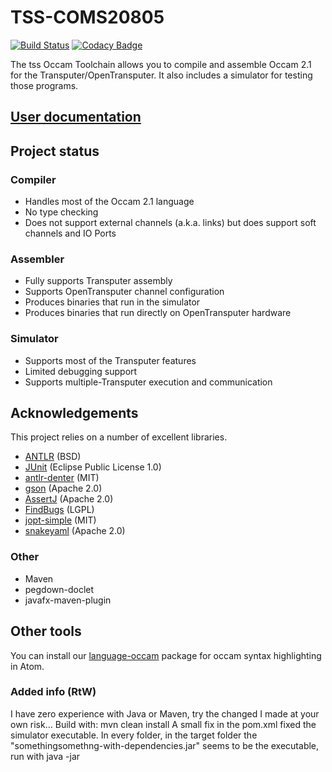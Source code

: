 # TSS-COMS20805

[![Build Status](https://travis-ci.org/TransputerSystems/TSS.svg?branch=master)](https://travis-ci.org/TransputerSystems/TSS)
[![Codacy Badge](https://api.codacy.com/project/badge/Grade/2d1f5e7218a84a42bd07c20d3a7a9718)](https://www.codacy.com/app/github_63/TSS?utm_source=github.com&amp;utm_medium=referral&amp;utm_content=TransputerSystems/TSS&amp;utm_campaign=Badge_Grade)

The tss Occam Toolchain allows you to compile and assemble Occam 2.1 for the Transputer/OpenTransputer. It also includes a simulator for testing those programs.

## [User documentation](doc/user)
 
## Project status

### Compiler

* Handles most of the Occam 2.1 language
* No type checking
* Does not support external channels (a.k.a. links) but does support soft channels and IO Ports

### Assembler

* Fully supports Transputer assembly
* Supports OpenTransputer channel configuration
* Produces binaries that run in the simulator
* Produces binaries that run directly on OpenTransputer hardware

### Simulator

* Supports most of the Transputer features
* Limited debugging support
* Supports multiple-Transputer execution and communication

## Acknowledgements

This project relies on a number of excellent libraries.

* [ANTLR](http://www.antlr.org/) (BSD)
* [JUnit](http://www.junit.org/) (Eclipse Public License 1.0)
* [antlr-denter](https://github.com/yshavit/antlr-denter) (MIT)
* [gson](https://github.com/google/gson) (Apache 2.0)
* [AssertJ](http://joel-costigliola.github.io/assertj/) (Apache 2.0)
* [FindBugs](http://findbugs.sourceforge.net/) (LGPL)
* [jopt-simple](https://pholser.github.io/jopt-simple/) (MIT)
* [snakeyaml](https://bitbucket.org/asomov/snakeyaml) (Apache 2.0)

### Other

* Maven
* pegdown-doclet
* javafx-maven-plugin

## Other tools

You can install our [language-occam](https://atom.io/packages/language-occam) package for occam syntax highlighting in Atom.


### Added info (RtW)
I have zero experience with Java or Maven, try the changed I made at your own risk...
Build with: 
mvn clean install
A small fix in the pom.xml fixed the simulator executable.
In every folder, in the target folder the "somethingsomethng-with-dependencies.jar" seems to be the executable, run with java -jar
